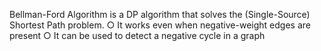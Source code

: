 Bellman-Ford Algorithm is a DP algorithm that solves the (Single-Source) Shortest Path
problem.
○ It works even when negative-weight edges are present
○ It can be used to detect a negative cycle in a graph

